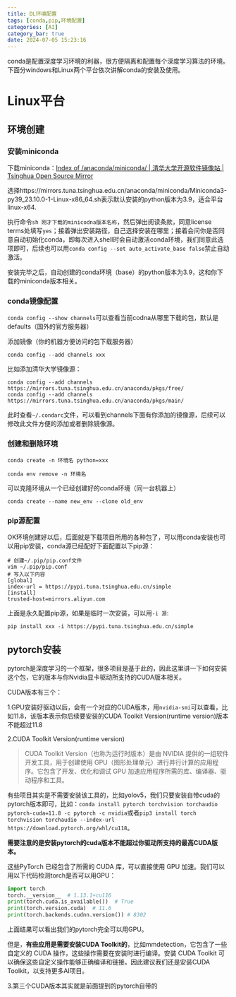 ```yaml
---
title: DL环境配置
tags: [conda,pip,环境配置]
categories: [AI]
category_bar: true
date: 2024-07-05 15:23:16
---
```

conda是配置深度学习环境的利器，很方便隔离和配置每个深度学习算法的环境。
下面分windows和Linux两个平台依次讲解conda的安装及使用。

# Linux平台

## 环境创建

### 安装miniconda

下载miniconda：[Index of /anaconda/miniconda/ | 清华大学开源软件镜像站 | Tsinghua Open Source Mirror](https://mirrors.tuna.tsinghua.edu.cn/anaconda/miniconda/)

选择https://mirrors.tuna.tsinghua.edu.cn/anaconda/miniconda/Miniconda3-py39_23.10.0-1-Linux-x86_64.sh表示默认安装的python版本为3.9，适合平台linux-x64.

执行命令`sh 刚才下载的minicodna版本名称`，然后弹出阅读条款，同意license terms处填写`yes`；接着弹出安装路径，自己选择安装在哪里；接着会问你是否同意自动初始化conda，即每次进入shell时会自动激活conda环境，我们同意此选项即可，后续也可以用`conda config --set auto_activate_base false`禁止自动激活。

安装完毕之后，自动创建的conda环境（base）的python版本为3.9，这和你下载的miniconda版本相关。

### conda镜像配置

`conda config --show channels`可以查看当前codna从哪里下载的包，默认是defaults（国外的官方服务器）

添加镜像（你的机器方便访问的包下载服务器）

`conda config --add channels xxx`

比如添加清华大学镜像源：

```shell
conda config --add channels https://mirrors.tuna.tsinghua.edu.cn/anaconda/pkgs/free/
conda config --add channels https://mirrors.tuna.tsinghua.edu.cn/anaconda/pkgs/main/
```

此时查看`~/.condarc`文件，可以看到channels下面有你添加的镜像源，后续可以修改此文件方便的添加或者删除镜像源。

### 创建和删除环境

`conda create -n 环境名 python=xxx`

`conda env remove -n 环境名`

可以克隆环境从一个已经创建好的conda环境（同一台机器上）

`conda create --name new_env --clone old_env`

### pip源配置

OK环境创建好以后，后面就是下载项目所用的各种包了，可以用conda安装也可以用pip安装，conda源已经配好下面配置以下pip源：

```shell
# 创建~/.pip/pip.conf文件
vim ~/.pip/pip.conf
# 写入以下内容
[global]
index-url = https://pypi.tuna.tsinghua.edu.cn/simple
[install]
trusted-host=mirrors.aliyun.com
```

上面是永久配置pip源，如果是临时一次安装，可以用`-i 源`:

`pip install xxx -i https://pypi.tuna.tsinghua.edu.cn/simple`

## pytorch安装

pytorch是深度学习的一个框架，很多项目是基于此的，因此这里讲一下如何安装这个包，它的版本与你Nvidia显卡驱动所支持的CUDA版本相关。

CUDA版本有三个：

1.GPU安装好驱动以后，会有一个对应的CUDA版本，用`nvidia-smi`可以查看，比如11.8，该版本表示你后续要安装的CUDA Toolkit Version(runtime version)版本不能超过11.8

2.CUDA Toolkit Version(runtime version)

> CUDA Toolkit Version（也称为运行时版本）是由 NVIDIA 提供的一组软件开发工具，用于创建使用 GPU（图形处理单元）进行并行计算的应用程序。它包含了开发、优化和调试 GPU 加速应用程序所需的库、编译器、驱动程序和工具。

有些项目其实是不需要安装该工具的，比如yolov5，我们只要安装自带cuda的pytorch版本即可，比如：`conda install pytorch torchvision torchaudio pytorch-cuda=11.8 -c pytorch -c nvidia`或者`pip3 install torch torchvision torchaudio --index-url https://download.pytorch.org/whl/cu118`。

**需要注意的是安装pytorch的cuda版本不能超过你驱动所支持的最高CUDA版本。**

这些PyTorch 已经包含了所需的 CUDA 库，可以直接使用 GPU 加速。我们可以用以下代码检测torch是否可以用GPU：

```python
import torch
torch.__version__  # 1.13.1+cu116
print(torch.cuda.is_available())  # True
print(torch.version.cuda)  # 11.6
print(torch.backends.cudnn.version()) # 8302
```

上面结果可以看出我们的pytorch完全可以用GPU。

但是，**有些应用是需要安装CUDA Toolkit的**，比如mmdetection，它包含了一些自定义的 CUDA 操作，这些操作需要在安装时进行编译。安装 CUDA Toolkit 可以确保这些自定义操作能够正确编译和链接。因此建议我们还是安装CUDA Toolkit，以支持更多AI项目。

3.第三个CUDA版本其实就是前面提到的pytorch自带的

